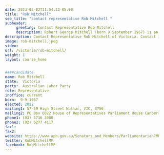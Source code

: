 ```yaml
---
date: 2023-03-02T11:54:12-05:00
title: "Rob Mitchell"
seo_title: "contact representative Rob Mitchell "
subheader:
     greeting: Contact Representative Rob Mitchell
     description: Robert George Mitchell (born 9 September 1967) is an Australian politician. He has been an Australian Labor Party member of the Australian House of Representatives since August 2010, representing the electorate of McEwen. He was a member of the Victorian Legislative Council from 2002 to 2006, and was Second Deputy Speaker of the Australian House of Representatives from 2013 to 2022.
description: Contact Representative Rob Mitchell of Victoria. Contact information for Rob Mitchell includes email address, phone number, and mailing address.
image: rob-mitchell.jpeg
video:
url: /victoria/rob-mitchell/
weight: 1
layout: course_home


####candidate
name: Rob Mitchell
state:	Victoria
party:	Australian Labor Party
role: Representative
inoffice: current
born:  9-9-1967
elected: 2022
mailing1: 57-59 High Street Wallan, VIC, 3756
mailing2: PO Box 6022 House of Representatives Parliament House Canberra ACT 2600
phone1:	(03) 5716 3000
phone2: (02) 6277 4117
fax1:
fax2:
website: https://www.aph.gov.au/Senators_and_Members/Parliamentarian?MPID=M3E
twitter: RobMitchellMP
facebook: RobMitchellMP
---
```

